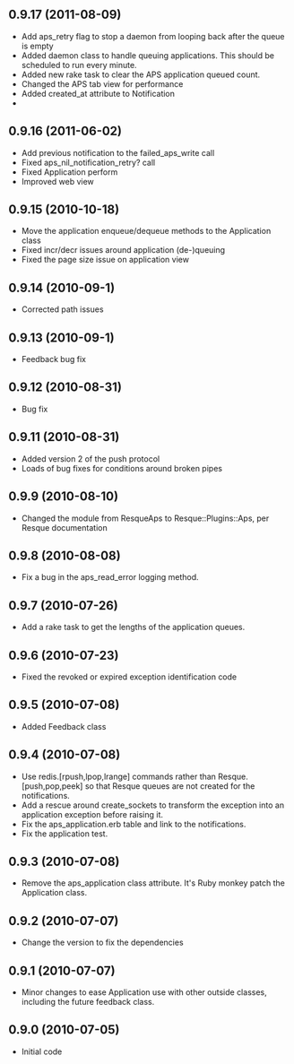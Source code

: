 ## 0.9.17 (2011-08-09)

* Add aps_retry flag to stop a daemon from looping back after the queue is empty
* Added daemon class to handle queuing applications. This should be scheduled to run every minute.
* Added new rake task to clear the APS application queued count.
* Changed the APS tab view for performance
* Added created_at attribute to Notification
* 

## 0.9.16 (2011-06-02)

* Add previous notification to the failed_aps_write call
* Fixed aps_nil_notification_retry? call
* Fixed Application perform
* Improved web view

## 0.9.15 (2010-10-18)

* Move the application enqueue/dequeue methods to the Application class
* Fixed incr/decr issues around application (de-)queuing
* Fixed the page size issue on application view

## 0.9.14 (2010-09-1)

* Corrected path issues

## 0.9.13 (2010-09-1)

* Feedback bug fix

## 0.9.12 (2010-08-31)

* Bug fix

## 0.9.11 (2010-08-31)

* Added version 2 of the push protocol
* Loads of bug fixes for conditions around broken pipes

## 0.9.9 (2010-08-10)

* Changed the module from ResqueAps to Resque::Plugins::Aps, per Resque documentation

## 0.9.8 (2010-08-08)

* Fix a bug in the aps_read_error logging method.

## 0.9.7 (2010-07-26)

* Add a rake task to get the lengths of the application queues.

## 0.9.6 (2010-07-23)

* Fixed the revoked or expired exception identification code

## 0.9.5 (2010-07-08)

* Added Feedback class 

## 0.9.4 (2010-07-08)

* Use redis.[rpush,lpop,lrange] commands rather than Resque.[push,pop,peek] so that Resque queues are not created for the notifications.
* Add a rescue around create_sockets to transform the exception into an application exception before raising it.
* Fix the aps_application.erb table and link to the notifications.
* Fix the application test.

## 0.9.3 (2010-07-08)

* Remove the aps_application class attribute. It's Ruby monkey patch the Application class.

## 0.9.2 (2010-07-07)

* Change the version to fix the dependencies

## 0.9.1 (2010-07-07)

* Minor changes to ease Application use with other outside classes, including the future feedback class.

## 0.9.0 (2010-07-05)

* Initial code

